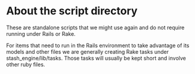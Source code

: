 # About the script directory

These are standalone scripts that we might use again and do
not require running under Rails or Rake.

For items that need to run in the Rails environment to
take advantage of its models and other files we are generally creating
Rake tasks under stash_engine\/lib\/tasks.  Those tasks will usually
be kept short and involve other ruby files.